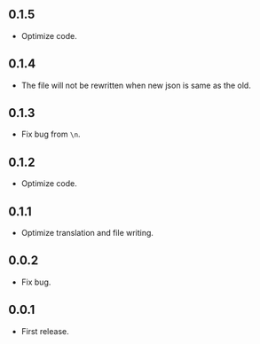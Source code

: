 ## 0.1.5

* Optimize code.

## 0.1.4

* The file will not be rewritten when new json is same as the old. 

## 0.1.3

* Fix bug from `\n`.

## 0.1.2

* Optimize code.

## 0.1.1

* Optimize translation and file writing.

## 0.0.2

* Fix bug.

## 0.0.1

* First release.
